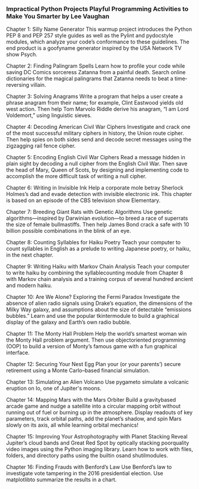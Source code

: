 ### Impractical Python Projects Playful Programming Activities to Make You Smarter by Lee Vaughan


Chapter 1: Silly Name Generator This warm­up project introduces the Python PEP
8 and PEP 257 style guides as well as the Pylint and pydocstyle modules, which analyze
your code’s conformance to these guidelines. The end product is a goofy­name
generator inspired by the USA Network TV show Psych.

Chapter 2: Finding Palingram Spells Learn how to profile your code while saving
DC Comics sorceress Zatanna from a painful death. Search online dictionaries for the
magical palingrams that Zatanna needs to beat a time­reversing villain.

Chapter 3: Solving Anagrams Write a program that helps a user create a phrase
anagram from their name; for example, Clint Eastwood yields old west action. Then
help Tom Marvolo Riddle derive his anagram, “I am Lord Voldemort,” using linguistic
sieves.

Chapter 4: Decoding American Civil War Ciphers Investigate and crack one of
the most successful military ciphers in history, the Union route cipher. Then help spies
on both sides send and decode secret messages using the zig­zagging rail fence cipher.

Chapter 5: Encoding English Civil War Ciphers Read a message hidden in plain
sight by decoding a null cipher from the English Civil War. Then save the head of Mary,
Queen of Scots, by designing and implementing code to accomplish the more difficult
task of writing a null cipher.

Chapter 6: Writing in Invisible Ink Help a corporate mole betray Sherlock
Holmes’s dad and evade detection with invisible electronic ink. This chapter is based on
an episode of the CBS television show Elementary.

Chapter 7: Breeding Giant Rats with Genetic Algorithms Use genetic
algorithms—inspired by Darwinian evolution—to breed a race of super­rats the size of
female bullmastiffs. Then help James Bond crack a safe with 10 billion possible
combinations in the blink of an eye.

Chapter 8: Counting Syllables for Haiku Poetry Teach your computer to count
syllables in English as a prelude to writing Japanese poetry, or haiku, in the next
chapter.

Chapter 9: Writing Haiku with Markov Chain Analysis Teach your computer to
write haiku by combining the syllable­counting module from Chapter 8 with Markov
chain analysis and a training corpus of several hundred ancient and modern haiku.

Chapter 10: Are We Alone? Exploring the Fermi Paradox Investigate the
absence of alien radio signals using Drake’s equation, the dimensions of the Milky Way
galaxy, and assumptions about the size of detectable “emissions bubbles.” Learn and
use the popular tkintermodule to build a graphical display of the galaxy and Earth’s
own radio bubble.

Chapter 11: The Monty Hall Problem Help the world’s smartest woman win the
Monty Hall problem argument. Then use object­oriented programming (OOP) to build
a version of Monty’s famous game with a fun graphical interface.

Chapter 12: Securing Your Nest Egg Plan your (or your parents’) secure
retirement using a Monte Carlo–based financial simulation.

Chapter 13: Simulating an Alien Volcano Use pygameto simulate a volcanic
eruption on Io, one of Jupiter's moons.

Chapter 14: Mapping Mars with the Mars Orbiter Build a gravity­based arcade
game and nudge a satellite into a circular mapping orbit without running out of fuel or
burning up in the atmosphere. Display readouts of key parameters, track orbital paths,
add the planet’s shadow, and spin Mars slowly on its axis, all while learning orbital
mechanics!

Chapter 15: Improving Your Astrophotography with Planet Stacking Reveal
Jupiter’s cloud bands and Great Red Spot by optically stacking poor­quality video
images using the Python imaging library. Learn how to work with files, folders, and
directory paths using the built­in osand shutilmodules.

Chapter 16: Finding Frauds with Benford’s Law Use Benford’s law to
investigate vote tampering in the 2016 presidential election. Use matplotlibto
summarize the results in a chart.